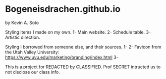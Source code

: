 # Bogeneisdrachen.github.io

by Kevin A. Soto

Styling items I made on my own.
    1- Main website.
    2- Schedule table.
    3- Artistic direction.

Styling I borrowed from someone else, and their sources.
    1- 
    2- Favicon from the Utah Valley University: https://www.uvu.edu/marketing/branding/index.html
    3-

This is a project for REDACTED by CLASSIFIED. Prof SECRET intructed us to not disclose our class info.
